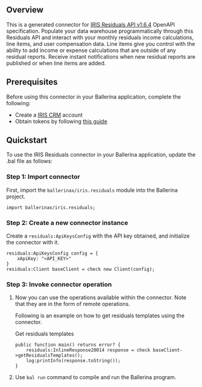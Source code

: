 ## Overview
This is a generated connector for [IRIS Residuals API v1.6.4](https://www.iriscrm.com/api) OpenAPI specification.
Populate your data warehouse programmatically through this Residuals API and interact with your monthly residuals income calculations, line items, and user compensation data.
Line items give you control with the ability to add income or expense calculations that are outside of any residual reports.
Receive instant notifications when new residual reports are published or when line items are added.

## Prerequisites

Before using this connector in your Ballerina application, complete the following:

* Create a [IRIS CRM](https://www.iriscrm.com) account
* Obtain tokens by following [this guide](https://www.iriscrm.com/api/#section/Generate-an-API-token)
 
## Quickstart

To use the IRIS Residuals connector in your Ballerina application, update the .bal file as follows:

### Step 1: Import connector
First, import the `ballerinax/iris.residuals` module into the Ballerina project.
```ballerina
import ballerinax/iris.residuals;
```

### Step 2: Create a new connector instance
Create a `residuals:ApiKeysConfig` with the API key obtained, and initialize the connector with it.
```ballerina
residuals:ApiKeysConfig config = {
    xApiKey: "<API_KEY>"
}
residuals:Client baseClient = check new Client(config);
```

### Step 3: Invoke connector operation
1. Now you can use the operations available within the connector. Note that they are in the form of remote operations.

    Following is an example on how to get residuals templates using the connector.

    Get residuals templates

    ```ballerina
    public function main() returns error? {
        residuals:InlineResponse20014 response = check baseClient->getResidualsTemplates();
        log:printInfo(response.toString());
    }
    ``` 

2. Use `bal run` command to compile and run the Ballerina program.
